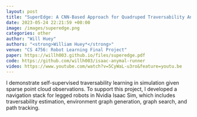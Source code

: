 ```yaml
---
layout: post
title: "SuperEdge: A CNN-Based Approach for Quadruped Traversability Analysis from Incomplete Observations"
date: 2023-05-24 22:21:59 +00:00
image: /images/superedge.png
categories: other
author: "Will Huey"
authors: "<strong>William Huey*</strong>"
venue: "CS 4756: Robot Learning Final Project"
paper: https://willh003.github.io/files/superedge.pdf
code: https://github.com/willh003/isaac-anymal-runner
video: https://www.youtube.com/watch?v=5CyWaL-u3ro&feature=youtu.be
---
```


I demonstrate self-supervised traversability learning in simulation given sparse point cloud observations. To support this project, I developed a navigation stack for legged robots in Nvidia Isaac Sim, which includes traversability estimation, environment graph generation, graph search, and path tracking.
